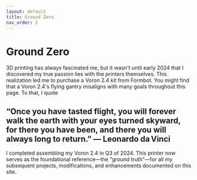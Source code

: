 ```yaml
---
layout: default
title: Ground Zero
nav_order: 2
---
```


# Ground Zero

3D printing has always fascinated me, but it wasn't until early 2024 that I discovered my true passion lies with the printers themselves. This realization led me to purchase a Voron 2.4 kit from Formbot. You might find that a Voron 2.4's flying gantry misaligns with many goals throughout this page. To that, I quote

## “Once you have tasted flight, you will forever walk the earth with your eyes turned skyward, for there you have been, and there you will always long to return.” ― Leonardo da Vinci 

I completed assembling my Voron 2.4 in Q3 of 2024. This printer now serves as the foundational reference—the "ground truth"—for all my subsequent projects, modifications, and enhancements documented on this site.
